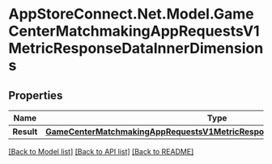 # AppStoreConnect.Net.Model.GameCenterMatchmakingAppRequestsV1MetricResponseDataInnerDimensions

## Properties

Name | Type | Description | Notes
------------ | ------------- | ------------- | -------------
**Result** | [**GameCenterMatchmakingAppRequestsV1MetricResponseDataInnerDimensionsResult**](GameCenterMatchmakingAppRequestsV1MetricResponseDataInnerDimensionsResult.md) |  | [optional] 

[[Back to Model list]](../README.md#documentation-for-models) [[Back to API list]](../README.md#documentation-for-api-endpoints) [[Back to README]](../README.md)

